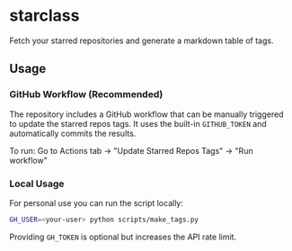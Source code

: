 # starclass
Fetch your starred repositories and generate a markdown table of tags.

## Usage

### GitHub Workflow (Recommended)
The repository includes a GitHub workflow that can be manually triggered to update the starred repos tags. It uses the built-in `GITHUB_TOKEN` and automatically commits the results.

To run: Go to Actions tab → "Update Starred Repos Tags" → "Run workflow"

### Local Usage
For personal use you can run the script locally:

```bash
GH_USER=<your-user> python scripts/make_tags.py
```

Providing `GH_TOKEN` is optional but increases the API rate limit.
